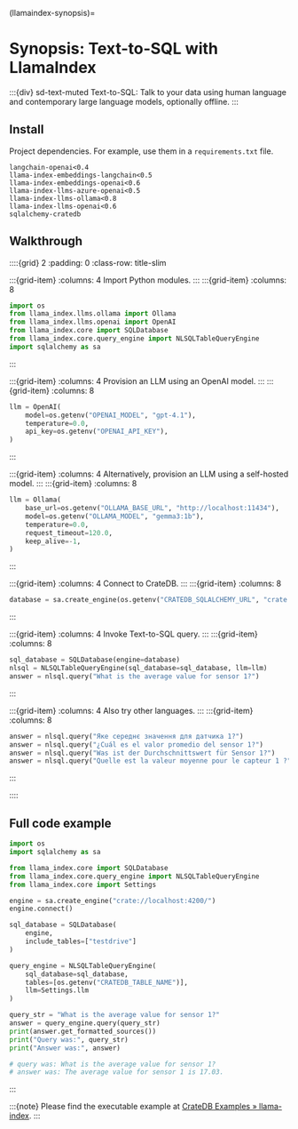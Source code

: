 (llamaindex-synopsis)=
# Synopsis: Text-to-SQL with LlamaIndex

:::{div} sd-text-muted
Text-to-SQL: Talk to your data using human language and
contemporary large language models, optionally offline.
:::

## Install
Project dependencies. For example, use them in a `requirements.txt` file.
```shell
langchain-openai<0.4
llama-index-embeddings-langchain<0.5
llama-index-embeddings-openai<0.6
llama-index-llms-azure-openai<0.5
llama-index-llms-ollama<0.8
llama-index-llms-openai<0.6
sqlalchemy-cratedb
```

## Walkthrough
::::{grid} 2
:padding: 0
:class-row: title-slim

:::{grid-item}
:columns: 4
Import Python modules.
:::
:::{grid-item}
:columns: 8
```python
import os
from llama_index.llms.ollama import Ollama
from llama_index.llms.openai import OpenAI
from llama_index.core import SQLDatabase
from llama_index.core.query_engine import NLSQLTableQueryEngine
import sqlalchemy as sa
```
:::

:::{grid-item}
:columns: 4
Provision an LLM using an OpenAI model.
:::
:::{grid-item}
:columns: 8
```python
llm = OpenAI(
    model=os.getenv("OPENAI_MODEL", "gpt-4.1"),
    temperature=0.0,
    api_key=os.getenv("OPENAI_API_KEY"),
)
```
:::

:::{grid-item}
:columns: 4
Alternatively, provision an LLM using a self-hosted model.
:::
:::{grid-item}
:columns: 8
```python
llm = Ollama(
    base_url=os.getenv("OLLAMA_BASE_URL", "http://localhost:11434"),
    model=os.getenv("OLLAMA_MODEL", "gemma3:1b"),
    temperature=0.0,
    request_timeout=120.0,
    keep_alive=-1,
)
```
:::

:::{grid-item}
:columns: 4
Connect to CrateDB.
:::
:::{grid-item}
:columns: 8
```python
database = sa.create_engine(os.getenv("CRATEDB_SQLALCHEMY_URL", "crate://crate@localhost:4200"))
```
:::

:::{grid-item}
:columns: 4
Invoke Text-to-SQL query.
:::
:::{grid-item}
:columns: 8
```python
sql_database = SQLDatabase(engine=database)
nlsql = NLSQLTableQueryEngine(sql_database=sql_database, llm=llm)
answer = nlsql.query("What is the average value for sensor 1?")
```
:::

:::{grid-item}
:columns: 4
Also try other languages.
:::
:::{grid-item}
:columns: 8
```python
answer = nlsql.query("Яке середнє значення для датчика 1?")
answer = nlsql.query("¿Cuál es el valor promedio del sensor 1?")
answer = nlsql.query("Was ist der Durchschnittswert für Sensor 1?")
answer = nlsql.query("Quelle est la valeur moyenne pour le capteur 1 ?")
```
:::

::::


## Full code example
```python
import os
import sqlalchemy as sa

from llama_index.core import SQLDatabase
from llama_index.core.query_engine import NLSQLTableQueryEngine
from llama_index.core import Settings

engine = sa.create_engine("crate://localhost:4200/")
engine.connect()

sql_database = SQLDatabase(
    engine, 
    include_tables=["testdrive"]
)

query_engine = NLSQLTableQueryEngine(
    sql_database=sql_database,
    tables=[os.getenv("CRATEDB_TABLE_NAME")],
    llm=Settings.llm
)

query_str = "What is the average value for sensor 1?"
answer = query_engine.query(query_str)
print(answer.get_formatted_sources())
print("Query was:", query_str)
print("Answer was:", answer)

# query was: What is the average value for sensor 1?
# answer was: The average value for sensor 1 is 17.03.
```
:::


:::{note}
Please find the executable example at [CrateDB Examples » llama-index].
:::


[CrateDB Examples » llama-index]: https://github.com/crate/cratedb-examples/tree/main/topic/machine-learning/llama-index
